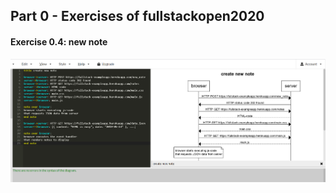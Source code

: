 ## Part 0 - Exercises of fullstackopen2020 
  #### Exercise 0.4: new note 
  ![websequencediagrams-photo](https://github.com/huongnguyen1709/Part-0/blob/master/Images/newnote.PNG?raw=true)
